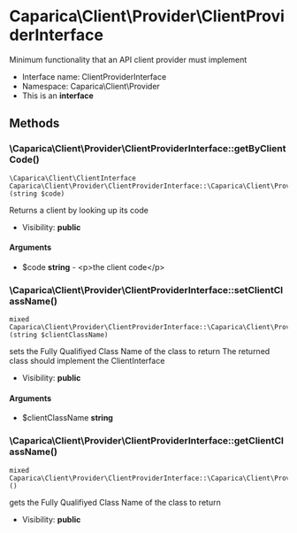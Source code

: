 Caparica\Client\Provider\ClientProviderInterface
===============

Minimum functionality that an API client provider must implement




* Interface name: ClientProviderInterface
* Namespace: Caparica\Client\Provider
* This is an **interface**






Methods
-------


### \Caparica\Client\Provider\ClientProviderInterface::getByClientCode()

```
\Caparica\Client\ClientInterface Caparica\Client\Provider\ClientProviderInterface::\Caparica\Client\Provider\ClientProviderInterface::getByClientCode()(string $code)
```

Returns a client by looking up its code



* Visibility: **public**

#### Arguments

* $code **string** - &lt;p&gt;the client code&lt;/p&gt;



### \Caparica\Client\Provider\ClientProviderInterface::setClientClassName()

```
mixed Caparica\Client\Provider\ClientProviderInterface::\Caparica\Client\Provider\ClientProviderInterface::setClientClassName()(string $clientClassName)
```

sets the Fully Qualifiyed Class Name of the class to return
The returned class should implement the ClientInterface



* Visibility: **public**

#### Arguments

* $clientClassName **string**



### \Caparica\Client\Provider\ClientProviderInterface::getClientClassName()

```
mixed Caparica\Client\Provider\ClientProviderInterface::\Caparica\Client\Provider\ClientProviderInterface::getClientClassName()()
```

gets the Fully Qualifiyed Class Name of the class to return



* Visibility: **public**


